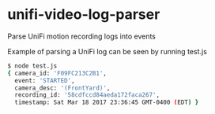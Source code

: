 # unifi-video-log-parser
Parse UniFi motion recording logs into events

Example of parsing a UniFi log can be seen by running test.js

```bash
$ node test.js
{ camera_id: 'F09FC213C2B1',
  event: 'STARTED',
  camera_desc: '(FrontYard)',
  recording_id: '58cdfccd84aeda172faca267',
  timestamp: Sat Mar 18 2017 23:36:45 GMT-0400 (EDT) }
```
